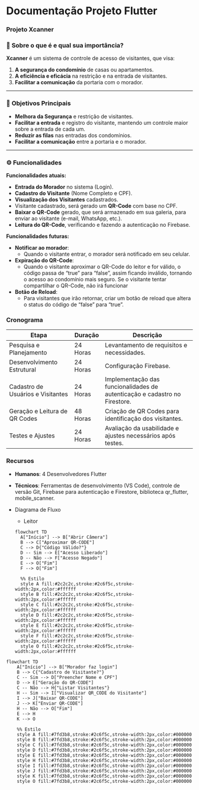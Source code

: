 # Documentação Projeto Flutter

### **Projeto Xcanner**

### 📜 **Sobre o que é e qual sua importância?**

**Xcanner** é um sistema de controle de acesso de visitantes, que visa:

1. **A segurança do condomínio** de casas ou apartamentos.
2. **A eficiência e eficácia** na restrição e na entrada de visitantes.
3. **Facilitar a comunicação** da portaria com o morador.

---

### 🎯 **Objetivos Principais**

- **Melhora da Segurança** e restrição de visitantes.
- **Facilitar a entrada** e registro do visitante, mantendo um controle maior sobre a entrada de cada um.
- **Reduzir as filas** nas entradas dos condomínios.
- **Facilitar a comunicação** entre a portaria e o morador.

---

### ⚙️ **Funcionalidades**

**Funcionalidades atuais:**

- **Entrada do Morador** no sistema (Login).
- **Cadastro do Visitante** (Nome Completo e CPF).
- **Visualização dos Visitantes** cadastrados.
- Visitante cadastrado, será gerado um **QR-Code** com base no CPF.
- **Baixar o QR-Code** gerado, que será armazenado em sua galeria, para enviar ao visitante (e-mail, WhatsApp, etc.).
- **Leitura do QR-Code**, verificando e fazendo a autenticação no Firebase.

**Funcionalidades futuras:**

- **Notificar ao morador**:
    - Quando o visitante entrar, o morador será notificado em seu celular.
- **Expiração do QR-Code**:
    - Quando o visitante aproximar o QR-Code do leitor e for válido, o código passa de “true” para “false”, assim ficando inválido, tornando o acesso ao condomínio mais seguro. Se o visitante tentar compartilhar o QR-Code, não irá funcionar
- **Botão de Reload**:
    - Para visitantes que irão retornar, criar um botão de reload que altera o status do código de “false” para “true”.
### Cronograma
| Etapa                        | Duração     | Descrição                                                                          |
|------------------------------|-------------|------------------------------------------------------------------------------------|
| Pesquisa e Planejamento      | 24 Horas       | Levantamento de requisitos e necessidades.                                      |
| Desenvolvimento Estrutural   | 24 Horas       | Configuração Firebase.                                                          |
| Cadastro de Usuários e Visitantes | 24 Horas   | Implementação das funcionalidades de autenticação e cadastro no Firestore.        |
| Geração e Leitura de QR Codes          | 48 Horas   | Criação de QR Codes para identificação dos visitantes.                             |
| Testes e Ajustes             | 24 Horas   | Avaliação da usabilidade e ajustes necessários após testes.                        |


### Recursos

- **Humanos**: 4 Desenvolvedores Flutter
- **Técnicos**: Ferramentas de desenvolvimento (VS Code), controle de versão Git, Firebase para autenticação e Firestore, biblioteca qr_flutter, mobile_scanner.

- Diagrama de Fluxo
    - Leitor
  ```mermaid
  flowchart TD
    A["Início"] --> B["Abrir Câmera"]
    B --> C["Aproximar QR-CODE"]
    C --> D{"Código Válido?"}
    D -- Sim --> E["Acesso Liberado"]
    D -- Não --> F["Acesso Negado"]
    E --> O["Fim"]
    F --> O["Fim"]

    %% Estilo
    style A fill:#2c2c2c,stroke:#2c6f5c,stroke-width:2px,color:#ffffff
    style B fill:#2c2c2c,stroke:#2c6f5c,stroke-width:2px,color:#ffffff
    style C fill:#2c2c2c,stroke:#2c6f5c,stroke-width:2px,color:#ffffff
    style D fill:#2c2c2c,stroke:#2c6f5c,stroke-width:2px,color:#ffffff
    style E fill:#2c2c2c,stroke:#2c6f5c,stroke-width:2px,color:#ffffff
    style F fill:#2c2c2c,stroke:#2c6f5c,stroke-width:2px,color:#ffffff
    style O fill:#2c2c2c,stroke:#2c6f5c,stroke-width:2px,color:#ffffff

```mermaid
flowchart TD
    A["Início"] --> B["Morador faz login"]
    B --> C{"Cadastro de Visitante?"}
    C -- Sim --> D["Preencher Nome e CPF"]
    D --> E["Geração do QR-CODE"]
    C -- Não --> H{"Listar Visitantes"}
    H -- Sim --> I["Visualizar QR_CODE do Visitante"]
    I --> J["Baixar QR-CODE"]
    J --> K["Enviar QR-CODE"]
    H -- Não --> O["Fim"]
    E --> H
    K --> O

    %% Estilo
    style A fill:#7fd3b8,stroke:#2c6f5c,stroke-width:2px,color:#000000
    style B fill:#7fd3b8,stroke:#2c6f5c,stroke-width:2px,color:#000000
    style C fill:#7fd3b8,stroke:#2c6f5c,stroke-width:2px,color:#000000
    style D fill:#7fd3b8,stroke:#2c6f5c,stroke-width:2px,color:#000000
    style E fill:#7fd3b8,stroke:#2c6f5c,stroke-width:2px,color:#000000
    style H fill:#7fd3b8,stroke:#2c6f5c,stroke-width:2px,color:#000000
    style I fill:#7fd3b8,stroke:#2c6f5c,stroke-width:2px,color:#000000
    style J fill:#7fd3b8,stroke:#2c6f5c,stroke-width:2px,color:#000000
    style K fill:#7fd3b8,stroke:#2c6f5c,stroke-width:2px,color:#000000
    style O fill:#7fd3b8,stroke:#2c6f5c,stroke-width:2px,color:#000000
